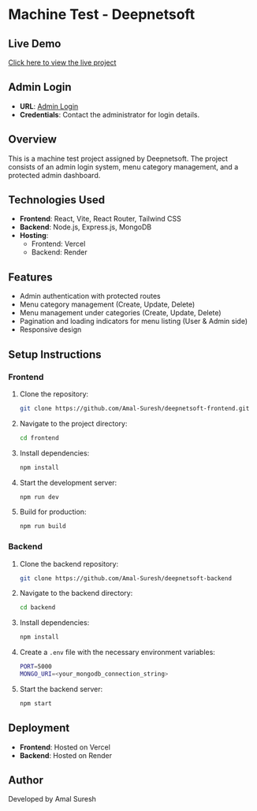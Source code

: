 # Machine Test - Deepnetsoft

## Live Demo
[Click here to view the live project](https://deepnetsoft-frontend-nu.vercel.app/)

## Admin Login
- **URL**: [Admin Login](https://deepnetsoft-frontend-nu.vercel.app/admin)
- **Credentials**: Contact the administrator for login details.

## Overview
This is a machine test project assigned by Deepnetsoft. The project consists of an admin login system, menu category management, and a protected admin dashboard.

## Technologies Used
- **Frontend**: React, Vite, React Router, Tailwind CSS
- **Backend**: Node.js, Express.js, MongoDB
- **Hosting**: 
  - Frontend: Vercel
  - Backend: Render

## Features
- Admin authentication with protected routes
- Menu category management (Create, Update, Delete)
- Menu management under categories (Create, Update, Delete)
- Pagination and loading indicators for menu listing (User & Admin side)
- Responsive design

## Setup Instructions
### Frontend
1. Clone the repository:
   ```sh
   git clone https://github.com/Amal-Suresh/deepnetsoft-frontend.git
   ```
2. Navigate to the project directory:
   ```sh
   cd frontend
   ```
3. Install dependencies:
   ```sh
   npm install
   ```
4. Start the development server:
   ```sh
   npm run dev
   ```
5. Build for production:
   ```sh
   npm run build
   ```

### Backend
1. Clone the backend repository:
   ```sh
   git clone https://github.com/Amal-Suresh/deepnetsoft-backend
   ```
2. Navigate to the backend directory:
   ```sh
   cd backend
   ```
3. Install dependencies:
   ```sh
   npm install
   ```
4. Create a `.env` file with the necessary environment variables:
   ```sh
   PORT=5000
   MONGO_URI=<your_mongodb_connection_string>
   ```
5. Start the backend server:
   ```sh
   npm start
   ```

## Deployment
- **Frontend**: Hosted on Vercel
- **Backend**: Hosted on Render

## Author
Developed by Amal Suresh

